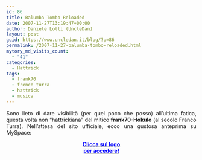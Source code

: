 ```yaml
---
id: 86
title: Balumba Tombo Reloaded
date: 2007-11-27T13:19:47+00:00
author: Daniele Lolli (UncleDan)
layout: post
guid: https://www.uncledan.it/blog/?p=86
permalink: /2007-11-27-balumba-tombo-reloaded.html
mytory_md_visits_count:
  - "41"
categories:
  - Hattrick
tags:
  - frank70
  - frenco turra
  - hattrick
  - musica
---
```

<p align="justify">
  Sono lieto di dare visibilità (per quel poco che posso) all&#8217;ultima fatica, questa volta non &#8220;hattrickiana&#8221; del mitico <strong>frank70-Hokulo</strong> (al secolo Franco Turra). Nell&#8217;attesa del sito ufficiale, ecco una gustosa anteprima su MySpace:
</p>

<p align="center">
  <a title="Pedale Baroque - Balumba Tombo Reloaded" href="http://www.myspace.com/pedalebaroque" target="_blank"><img src="http://a537.ac-images.myspacecdn.com/images01/55/m_55eeff5e88128cbfd0e2d46fac681838.gif" alt="" /><br /> <strong><span style="color: #0000ff;">Clicca sul logo<br /> per accedere!</span></strong></a>
</p>
